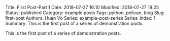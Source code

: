 Title: First Post-Part 1
Date: 2018-07-27 16:10
Modified: 2018-07-27 18:25
Status: published
Category: example posts
Tags: python, pelican, blog
Slug: first-post
Authors: Huan Vo
Series: example-post-series
Series_index: 1
Summary: This is the first post of a series of demonstration posts.

This is the first post of a series of demonstration posts.